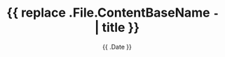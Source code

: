 ---
date: '{{ .Date }}'
title: '{{ replace .File.ContentBaseName `-` ` ` | title }}'
summary: 'this is summary'
---